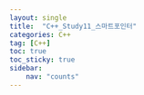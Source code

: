 ```yaml
---
layout: single
title:  "C++_Study11_스마트포인터"
categories: C++
tag: [C++]
toc: true
toc_sticky: true
sidebar:
    nav: "counts"
---
```

